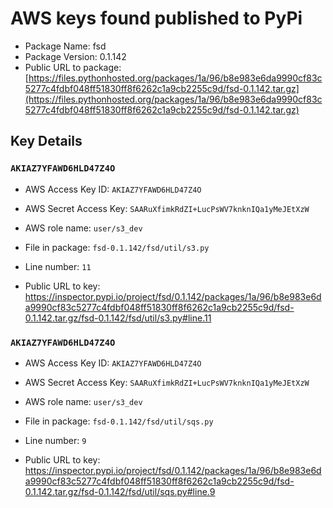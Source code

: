 # AWS keys found published to PyPi

* Package Name: fsd
* Package Version: 0.1.142
* Public URL to package: [https://files.pythonhosted.org/packages/1a/96/b8e983e6da9990cf83c5277c4fdbf048ff51830ff8f6262c1a9cb2255c9d/fsd-0.1.142.tar.gz](https://files.pythonhosted.org/packages/1a/96/b8e983e6da9990cf83c5277c4fdbf048ff51830ff8f6262c1a9cb2255c9d/fsd-0.1.142.tar.gz)

## Key Details

### `AKIAZ7YFAWD6HLD47Z4O`

* AWS Access Key ID: `AKIAZ7YFAWD6HLD47Z4O`
* AWS Secret Access Key: `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` 
* AWS role name: `user/s3_dev`
* File in package: `fsd-0.1.142/fsd/util/s3.py`
* Line number: `11`

* Public URL to key: https://inspector.pypi.io/project/fsd/0.1.142/packages/1a/96/b8e983e6da9990cf83c5277c4fdbf048ff51830ff8f6262c1a9cb2255c9d/fsd-0.1.142.tar.gz/fsd-0.1.142/fsd/util/s3.py#line.11



### `AKIAZ7YFAWD6HLD47Z4O`

* AWS Access Key ID: `AKIAZ7YFAWD6HLD47Z4O`
* AWS Secret Access Key: `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` 
* AWS role name: `user/s3_dev`
* File in package: `fsd-0.1.142/fsd/util/sqs.py`
* Line number: `9`

* Public URL to key: https://inspector.pypi.io/project/fsd/0.1.142/packages/1a/96/b8e983e6da9990cf83c5277c4fdbf048ff51830ff8f6262c1a9cb2255c9d/fsd-0.1.142.tar.gz/fsd-0.1.142/fsd/util/sqs.py#line.9


